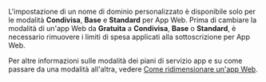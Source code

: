 L'impostazione di un nome di dominio personalizzato è disponibile solo per le modalità **Condivisa**, **Base** e **Standard** per App Web. Prima di cambiare la modalità di un'app Web da **Gratuita** a **Condivisa**, **Base** o **Standard**, è necessario rimuovere i limiti di spesa applicati alla sottoscrizione per App Web.

Per altre informazioni sulle modalità dei piani di servizio app e su come passare da una modalità all'altra, vedere [Come ridimensionare un'app Web](../article/app-service-web/web-sites-scale.md).

<!---HONumber=August15_HO6-->